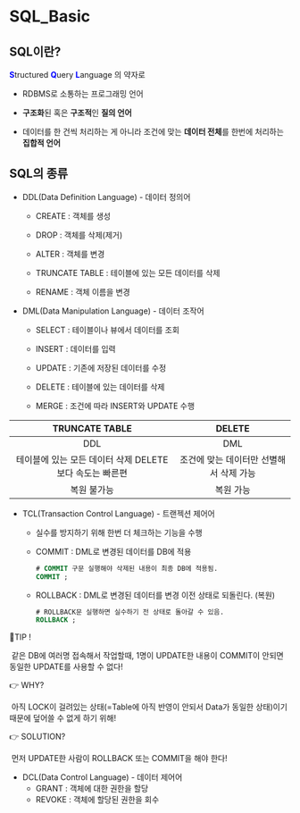 # SQL_Basic

## SQL이란? 

<span style ="color:blue">**S**</span>tructured <span style ="color:blue">**Q**</span>uery <span style ="color:blue">**L**</span>anguage 의 약자로 

- RDBMS로 소통하는 프로그래밍 언어

- **구조화**된 혹은 **구조적**인 __질의 언어__

- 데이터를 한 건씩 처리하는 게 아니라 조건에 맞는 **데이터 전체**를 한번에 처리하는 **집합적 언어**



## SQL의 종류

- DDL(Data Definition Language) - 데이터 정의어

  - CREATE : 객체를 생성

  - DROP : 객체를 삭제(제거)

  - ALTER : 객체를 변경

  - TRUNCATE TABLE : 테이블에 있는 모든 데이터를 삭제 

  - RENAME : 객체 이름을 변경 

    

- DML(Data Manipulation Language) - 데이터 조작어

  - SELECT : 테이블이나 뷰에서 데이터를 조회

  - INSERT : 데이터를 입력

  - UPDATE : 기존에 저장된 데이터를 수정

  - DELETE : 테이블에 있는 데이터를 삭제

  - MERGE : 조건에 따라 INSERT와 UPDATE 수행

    

|                     TRUNCATE TABLE                      |                 DELETE                  |
| :-----------------------------------------------------: | :-------------------------------------: |
|                           DDL                           |                   DML                   |
| 테이블에 있는 모든 데이터 삭제 DELETE보다 속도는 빠른편 | 조건에 맞는 데이터만 선별해서 삭제 가능 |
|                       복원 불가능                       |                복원 가능                |



- TCL(Transaction Control Language) - 트랜젝션 제어어

  - 실수를 방지하기 위해 한번 더 체크하는 기능을 수행

  - COMMIT : DML로 변경된 데이터를 DB에 적용

    ``` sql
    # COMMIT 구문 실행해야 삭제된 내용이 최종 DB에 적용됨.
    COMMIT ;
    ```

  - ROLLBACK : DML로 변경된 데이터를 변경 이전 상태로 되돌린다. (복원)

    ``` SQL
    # ROLLBACK문 실행하면 실수하기 전 상태로 돌아갈 수 있음.
    ROLLBACK ;
    ```



🌟TIP ! 

​	같은 DB에 여러명 접속해서 작업할때, 1명이 UPDATE한 내용이 COMMIT이 안되면 동일한 UPDATE를 사용할 수 없다! 

👉 WHY? 

​	아직 LOCK이 걸려있는 상태(=Table에 아직 반영이 안되서 Data가 동일한 상태)이기 때문에  덮어쓸 수 없게 하기 위해!

👉 SOLUTION?

​	먼저 UPDATE한 사람이 ROLLBACK 또는 COMMIT을 해야 한다!



- DCL(Data Control Language) - 데이터 제어어
  - GRANT : 객체에 대한 권한을 할당
  - REVOKE : 객체에 할당된 권한을 회수


